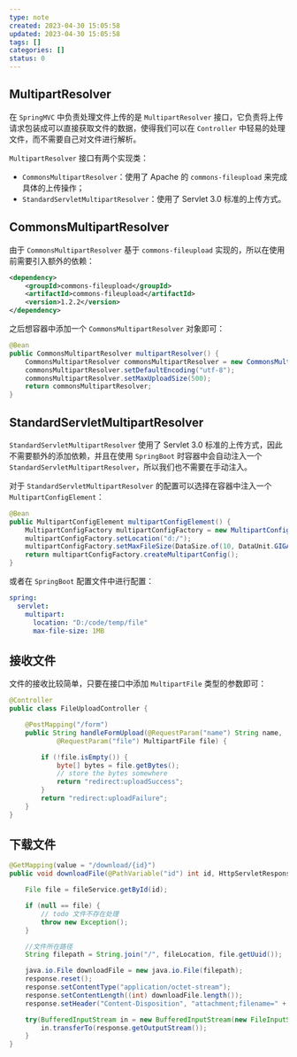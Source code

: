 ```yaml
---
type: note
created: 2023-04-30 15:05:58
updated: 2023-04-30 15:05:58
tags: []
categories: []
status: 0
---
```


## MultipartResolver

在 `SpringMVC` 中负责处理文件上传的是 `MultipartResolver` 接口，它负责将上传请求包装成可以直接获取文件的数据，使得我们可以在 `Controller` 中轻易的处理文件，而不需要自己对文件进行解析。

`MultipartResolver` 接口有两个实现类：

- `CommonsMultipartResolver`：使用了 Apache 的 `commons-fileupload` 来完成具体的上传操作；
- `StandardServletMultipartResolver`：使用了 Servlet 3.0 标准的上传方式。

## CommonsMultipartResolver

由于 `CommonsMultipartResolver` 基于 `commons-fileupload` 实现的，所以在使用前需要引入额外的依赖：

```xml
<dependency>
    <groupId>commons-fileupload</groupId>
    <artifactId>commons-fileupload</artifactId>
    <version>1.2.2</version>
</dependency>
```

之后想容器中添加一个 `CommonsMultipartResolver` 对象即可：

```java
@Bean
public CommonsMultipartResolver multipartResolver() {
    CommonsMultipartResolver commonsMultipartResolver = new CommonsMultipartResolver();
    commonsMultipartResolver.setDefaultEncoding("utf-8");
    commonsMultipartResolver.setMaxUploadSize(500);
    return commonsMultipartResolver;
}
```

## StandardServletMultipartResolver

`StandardServletMultipartResolver` 使用了 Servlet 3.0 标准的上传方式，因此不需要额外的添加依赖，并且在使用 `SpringBoot` 时容器中会自动注入一个 `StandardServletMultipartResolver`，所以我们也不需要在手动注入。

对于 `StandardServletMultipartResolver` 的配置可以选择在容器中注入一个 `MultipartConfigElement`：

```java
@Bean
public MultipartConfigElement multipartConfigElement() {
    MultipartConfigFactory multipartConfigFactory = new MultipartConfigFactory();
    multipartConfigFactory.setLocation("d:/");
    multipartConfigFactory.setMaxFileSize(DataSize.of(10, DataUnit.GIGABYTES));
    return multipartConfigFactory.createMultipartConfig();
}
```

或者在 `SpringBoot` 配置文件中进行配置：

```yaml
spring:
  servlet:
    multipart:
      location: "D:/code/temp/file"
      max-file-size: 1MB
```

## 接收文件

文件的接收比较简单，只要在接口中添加 `MultipartFile` 类型的参数即可：

```java
@Controller
public class FileUploadController {

    @PostMapping("/form")
    public String handleFormUpload(@RequestParam("name") String name,
            @RequestParam("file") MultipartFile file) {

        if (!file.isEmpty()) {
            byte[] bytes = file.getBytes();
            // store the bytes somewhere
            return "redirect:uploadSuccess";
        }
        return "redirect:uploadFailure";
    }
}
```

## 下载文件

```java
@GetMapping(value = "/download/{id}")
public void downloadFile(@PathVariable("id") int id, HttpServletResponse response) throws Exception {

    File file = fileService.getById(id);

    if (null == file) {
        // todo 文件不存在处理
        throw new Exception();
    }

    //文件所在路径
    String filepath = String.join("/", fileLocation, file.getUuid());

    java.io.File downloadFile = new java.io.File(filepath);
    response.reset();
    response.setContentType("application/octet-stream");
    response.setContentLength((int) downloadFile.length());
    response.setHeader("Content-Disposition", "attachment;filename=" + file.getName());

    try(BufferedInputStream in = new BufferedInputStream(new FileInputStream(downloadFile))) {
        in.transferTo(response.getOutputStream());
    }
}

```
